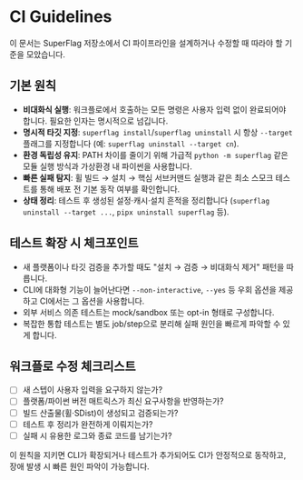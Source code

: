 # CI Guidelines

이 문서는 SuperFlag 저장소에서 CI 파이프라인을 설계하거나 수정할 때 따라야 할 기준을 모았습니다.

## 기본 원칙
- **비대화식 실행**: 워크플로에서 호출하는 모든 명령은 사용자 입력 없이 완료되어야 합니다. 필요한 인자는 명시적으로 넘깁니다.
- **명시적 타깃 지정**: `superflag install`/`superflag uninstall` 시 항상 `--target` 플래그를 지정합니다 (예: `superflag uninstall --target cn`).
- **환경 독립성 유지**: PATH 차이를 줄이기 위해 가급적 `python -m superflag` 같은 모듈 실행 방식과 가상환경 내 파이썬을 사용합니다.
- **빠른 실패 탐지**: 휠 빌드 → 설치 → 핵심 서브커맨드 실행과 같은 최소 스모크 테스트를 통해 배포 전 기본 동작 여부를 확인합니다.
- **상태 정리**: 테스트 후 생성된 설정·캐시·설치 흔적을 정리합니다 (`superflag uninstall --target ...`, `pipx uninstall superflag` 등).

## 테스트 확장 시 체크포인트
- 새 플랫폼이나 타깃 검증을 추가할 때도 "설치 → 검증 → 비대화식 제거" 패턴을 따릅니다.
- CLI에 대화형 기능이 늘어난다면 `--non-interactive`, `--yes` 등 우회 옵션을 제공하고 CI에서는 그 옵션을 사용합니다.
- 외부 서비스 의존 테스트는 mock/sandbox 또는 opt-in 형태로 구성합니다.
- 복잡한 통합 테스트는 별도 job/step으로 분리해 실패 원인을 빠르게 파악할 수 있게 합니다.

## 워크플로 수정 체크리스트
- [ ] 새 스텝이 사용자 입력을 요구하지 않는가?
- [ ] 플랫폼/파이썬 버전 매트릭스가 최신 요구사항을 반영하는가?
- [ ] 빌드 산출물(휠·SDist)이 생성되고 검증되는가?
- [ ] 테스트 후 정리가 완전하게 이뤄지는가?
- [ ] 실패 시 유용한 로그와 종료 코드를 남기는가?

이 원칙을 지키면 CLI가 확장되거나 테스트가 추가되어도 CI가 안정적으로 동작하고, 장애 발생 시 빠른 원인 파악이 가능합니다.
